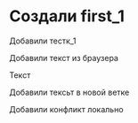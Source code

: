 ﻿# Создали first_1

Добавили тестк_1

Добавили текст из браузера

Текст 

Добавили тексьт в новой ветке

Добавили конфликт локально
